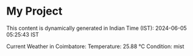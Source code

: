 # My Project

This content is dynamically generated in Indian Time (IST): 2024-06-05 05:25:43 IST


Current Weather in Coimbatore:
Temperature: 25.88 °C
Condition: mist
